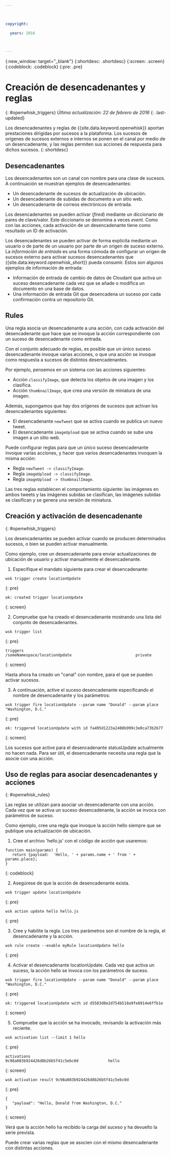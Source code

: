 ```yaml
---

 

copyright:

  years: 2016

 

---
```


{:new_window: target="_blank"}
{:shortdesc: .shortdesc}
{:screen: .screen}
{:codeblock: .codeblock}
{:pre: .pre}

# Creación de desencadenantes y reglas
{: #openwhisk_triggers}
*Última actualización: 22 de febrero de 2016*
{: .last-updated}

Los desencadenantes y reglas de {{site.data.keyword.openwhisk}} aportan prestaciones dirigidas por sucesos a la plataforma. Los sucesos de orígenes de sucesos externos e internos se ponen en el canal por medio de un desencadenante, y las reglas permiten sus acciones de respuesta para dichos sucesos.
{: shortdesc}

## Desencadenantes

Los desencadenantes son un canal con nombre para una clase de sucesos. A continuación se muestran ejemplos de desencadenantes:
- Un desencadenante de sucesos de actualización de ubicación.
- Un desencadenante de subidas de documento a un sitio web.
- Un desencadenante de correos electrónicos de entrada.

Los desencadenantes se pueden activar (*fired*) mediante un diccionario de pares de clave/valor. Este diccionario se denomina
a veces *event*. Como con las acciones, cada activación de un desencadenante tiene como resultado un ID de activación.

Los desencadenantes se pueden activar de forma explícita mediante un usuario o de parte de un usuario por parte de un origen de suceso externo.
La *información de entrada* es una forma cómoda de configurar un origen de sucesos externo para activar sucesos desencadenantes
que {{site.data.keyword.openwhisk_short}} pueda consumir. Estos son algunos ejemplos de información de entrada:
- Información de entrada de cambio de datos de Cloudant que activa un suceso desencadenante cada vez que se añade o modifica un
documento en una base de datos.
- Una información de entrada Git que desencadena un suceso por cada confirmación contra un repositorio Git.

## Rules

Una regla asocia un desencadenante a una acción, con cada activación del desencadenante que hace que se invoque la acción
correspondiente con un suceso de desencadenante como entrada.

Con el conjunto adecuado de reglas, es posible que un único suceso desencadenante invoque varias acciones, o que
una acción se invoque como respuesta a sucesos de distintos desencadenantes.

Por ejemplo, pensemos en un sistema con las acciones siguientes:
- Acción `classifyImage`, que detecta los objetos de una imagen y los clasifica.
- Acción `thumbnailImage`, que crea una versión de miniatura de una imagen.

Además, supongamos que hay dos orígenes de sucesos que activan los desencadenantes siguientes:
- El desencadenante `newTweet` que se activa cuando se publica un nuevo tweet.
- El desencadenante `imageUpload` que se activa cuando se sube una imagen a un sitio web.

Puede configurar reglas para que un único suceso desencadenante invoque varias acciones, y hacer que varios desencadenantes
invoquen la misma acción:
- Regla `newTweet -> classifyImage`.
- Regla `imageUpload -> classifyImage`.
- Regla `imageUpload -> thumbnailImage`.

Las tres reglas establecen el comportamiento siguiente: las imágenes en ambos tweets y las imágenes subidas se clasifican, las imágenes
subidas se clasifican y se genera una versión de miniatura. 

## Creación y activación de desencadenante
{: #openwhisk_triggers}

Los desencadenantes se pueden activar cuando se producen determinados sucesos, o bien se pueden activar manualmente.

Como ejemplo, cree un desencadenante para enviar actualizaciones de ubicación de usuario y activar manualmente el desencadenante.

1. Especifique el mandato siguiente para crear el desencadenante:
 
  ```
  wsk trigger create locationUpdate
  ```
  {: pre}
 
  ```
  ok: created trigger locationUpdate
  ```
  {: screen}

2. Compruebe que ha creado el desencadenante mostrando una lista del conjunto de desencadenantes.

  ```
  wsk trigger list
  ```
  {: pre}
 
  ```
  triggers
  /someNamespace/locationUpdate                            private
  ```
  {: screen}

  Hasta ahora ha creado un "canal" con nombre, para el que se pueden activar sucesos.

3. A continuación, active el suceso desencadenante especificando el nombre de desencadenante y los parámetros:

  ```
  wsk trigger fire locationUpdate --param name "Donald" --param place "Washington, D.C."
  ```
  {: pre}

  ```
  ok: triggered locationUpdate with id fa495d1223a2408b999c3e0ca73b2677
  ```
  {: screen}

   Los sucesos que active para el desencadenante statusUpdate actualmente no hacen nada. Para ser útil, el
desencadenante necesita una regla que la asocie con una acción.


## Uso de reglas para asociar desencadenantes y acciones
{: #openwhisk_rules}

Las reglas se utilizan para asociar un desencadenante con una acción. Cada vez que se activa un suceso desencadenante, la acción
se invoca con parámetros de suceso.

Como ejemplo, cree una regla que invoque la acción hello siempre que se publique una actualización de ubicación. 

1. Cree el archivo 'hello.js' con el código de acción que usaremos:
  ```
  function main(params) {
     return {payload:  'Hello, ' + params.name + ' from ' + params.place};
  }
  ```
  {: codeblock}

2. Asegúrese de que la acción de desencadenante exista.
  ```
  wsk trigger update locationUpdate
  ```
  {: pre}
  
  ```
  wsk action update hello hello.js
  ```
  {: pre}

3. Cree y habilite la regla. Los tres parámetros son el nombre de la regla, el desencadenante y la acción.
  ```
  wsk rule create --enable myRule locationUpdate hello
  ```
  {: pre}

4. Activar el desencadenante locationUpdate. Cada vez que activa un suceso, la acción hello se invoca con los parámetros de suceso.
  ```
  wsk trigger fire locationUpdate --param name "Donald" --param place "Washington, D.C."
  ```
  {: pre}
  
  ```
  ok: triggered locationUpdate with id d5583d8e2d754b518a9fe6914e6ffb1e
  ```
  {: screen}

5. Compruebe que la acción se ha invocado, revisando la activación más reciente.
  ```
  wsk activation list --limit 1 hello
  ```
  {: pre}
  
  ```
  activations
  9c98a083b924426d8b26b5f41c5ebc0d             hello
  ```
  {: screen}
  
  ```
  wsk activation result 9c98a083b924426d8b26b5f41c5ebc0d
  ```
  {: pre}
  ```
  {
     "payload": "Hello, Donald from Washington, D.C."
  }
  ```
  {: screen}

  Verá que la acción hello ha recibido la carga del suceso y ha devuelto la serie prevista.

  Puede crear varias reglas que se asocien con el mismo desencadenante con distintas acciones.
